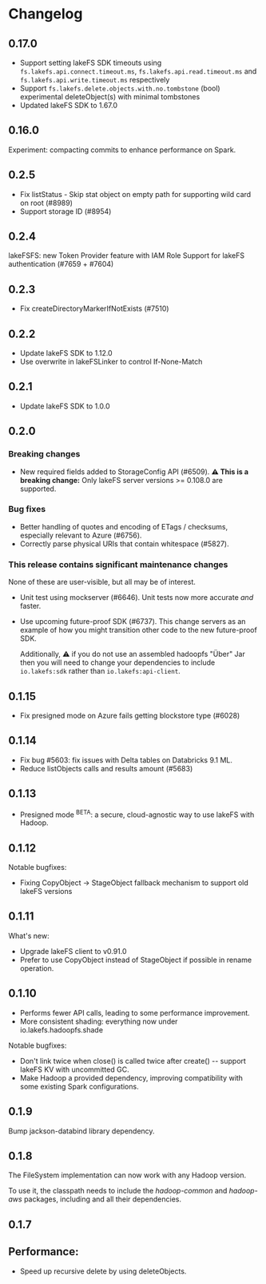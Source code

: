 # Changelog

## 0.17.0

* Support setting lakeFS SDK timeouts using `fs.lakefs.api.connect.timeout.ms`, `fs.lakefs.api.read.timeout.ms` and `fs.lakefs.api.write.timeout.ms` respectively
* Support `fs.lakefs.delete.objects.with.no.tombstone` (bool) experimental deleteObject(s) with minimal tombstones
* Updated lakeFS SDK to 1.67.0

## 0.16.0

Experiment: compacting commits to enhance performance on Spark.

## 0.2.5

* Fix listStatus - Skip stat object on empty path for supporting wild card on root (#8989)
* Support storage ID (#8954)

## 0.2.4

lakeFSFS: new Token Provider feature with IAM Role Support for lakeFS authentication (#7659 + #7604)

## 0.2.3

* Fix createDirectoryMarkerIfNotExists (#7510)

## 0.2.2

* Update lakeFS SDK to 1.12.0
* Use overwrite in lakeFSLinker to control If-None-Match

## 0.2.1

* Update lakeFS SDK to 1.0.0

## 0.2.0

### Breaking changes

* New required fields added to StorageConfig API (#6509).  **:warning: This
  is a breaking change:** Only lakeFS server versions >= 0.108.0 are
  supported.

### Bug fixes

* Better handling of quotes and encoding of ETags / checksums, especially
  relevant to Azure (#6756).
* Correctly parse physical URIs that contain whitespace (#5827).

### This release contains significant maintenance changes

None of these are user-visible, but all may be of interest.

* Unit test using mockserver (#6646).  Unit tests now more accurate _and_
  faster.
* Use upcoming future-proof SDK (#6737).  This change servers as an example
  of how you might transition other code to the new future-proof SDK.

  Additionally, :warning: if you do not use an assembled hadoopfs "Über" Jar
  then you will need to change your dependencies to include `io.lakefs:sdk`
  rather than `io.lakefs:api-client`.

## 0.1.15

* Fix presigned mode on Azure fails getting blockstore type (#6028)

## 0.1.14

* Fix bug #5603: fix issues with Delta tables on Databricks 9.1 ML.
* Reduce listObjects calls and results amount (#5683) 

## 0.1.13

* Presigned mode <sup>BETA</sup>: a secure, cloud-agnostic way to use lakeFS with Hadoop.

## 0.1.12

Notable bugfixes:
* Fixing CopyObject -> StageObject fallback mechanism to support old lakeFS versions

## 0.1.11

What's new:
* Upgrade lakeFS client to v0.91.0
* Prefer to use CopyObject instead of StageObject if possible in rename operation.

## 0.1.10

* Performs fewer API calls, leading to some performance improvement.
* More consistent shading: everything now under io.lakefs.hadoopfs.shade

Notable bugfixes:
* Don't link twice when close() is called twice after create() -- support
  lakeFS KV with uncommitted GC.
* Make Hadoop a provided dependency, improving compatibility with some
  existing Spark configurations.

## 0.1.9

Bump jackson-databind library dependency.

## 0.1.8

The FileSystem implementation can now work with any Hadoop version.

To use it, the classpath needs to include the _hadoop-common_ and _hadoop-aws_ packages, including and all their dependencies.

## 0.1.7

## Performance:

* Speed up recursive delete by using deleteObjects.
